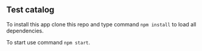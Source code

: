 ## Test catalog

To install this app clone this repo and type command `npm install` to load all dependencies.

To start use command `npm start`.